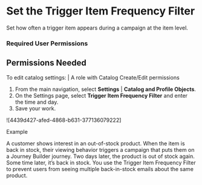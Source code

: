 

# Set the Trigger Item Frequency Filter

Set how often a trigger item appears during a campaign at the item level.

### Required User Permissions

Permissions Needed  
---  
To edit catalog settings: | A role with Catalog Create/Edit permissions  
  
  1. From the main navigation, select **Settings** | **Catalog and Profile Objects**.
  2. On the Settings page, select **Trigger Item Frequency Filter** and enter the time and day.
  3. Save your work.

![4439d427-afed-4868-b631-377136079222]

Example

A customer shows interest in an out-of-stock product. When the item is back in
stock, their viewing behavior triggers a campaign that puts them on a Journey
Builder journey. Two days later, the product is out of stock again. Some time
later, it’s back in stock. You use the Trigger Item Frequency Filter to
prevent users from seeing multiple back-in-stock emails about the same
product.

